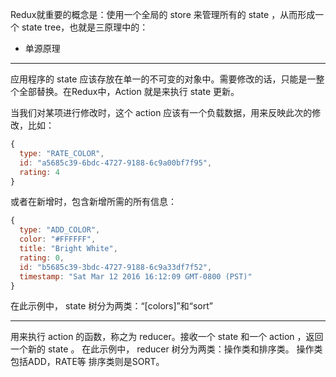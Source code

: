 Redux就重要的概念是：使用一个全局的 store 来管理所有的 state ，从而形成一个 state tree，也就是三原理中的：
- 单源原理


***
应用程序的 state 应该存放在单一的不可变的对象中。需要修改的话，只能是一整个全部替换。在Redux中，Action 就是来执行 state 更新。

当我们对某项进行修改时，这个 action 应该有一个负载数据，用来反映此次的修改，比如：
```js
{
  type: "RATE_COLOR",
  id: "a5685c39-6bdc-4727-9188-6c9a00bf7f95",
  rating: 4
}
```
或者在新增时，包含新增所需的所有信息：
```js
{
  type: "ADD_COLOR",
  color: "#FFFFFF",
  title: "Bright White",
  rating: 0,
  id: "b5685c39-3bdc-4727-9188-6c9a33df7f52",
  timestamp: "Sat Mar 12 2016 16:12:09 GMT-0800 (PST)"
}
```

在此示例中， state 树分为两类：“[colors]”和“sort”

***
用来执行 action 的函数，称之为 reducer。接收一个 state 和一个 action ，返回一个新的 state 。
在此示例中， reducer 树分为两类：操作类和排序类。
操作类包括ADD，RATE等
排序类则是SORT。